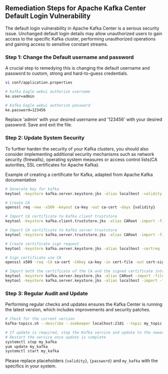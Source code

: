 

## Remediation Steps for Apache Kafka Center Default Login Vulnerability
The default login vulnerability in Apache Kafka Center is a serious security issue. Unchanged default login details may allow unauthorized users to gain access to the specific Kafka cluster, performing unauthorized operations and gaining access to sensitive constant streams.

### Step 1: Change the Default username and password
A crucial step to remedying this is changing the default username and password to custom, strong and hard-to-guess credentials.

```bash
vi conf/application.properties

# Kafka Eagle webui authorize username
ke.user=admin

# Kafka Eagle webui authorize password
ke.password=123456
```
Replace 'admin' with your desired username and '123456' with your desired password. Save and exit the file.

### Step 2: Update System Security
To further harden the security of your Kafka clusters, you should also consider implementing additional security mechanisms such as network security (firewalls), operating system measures or access control lists(CA autorities, SSL certificates for Apache Kafka).

Example of creating a certificate for Kafka, adapted from Apache Kafka documentation
```bash
# Generate key for kafka
keytool -keystore kafka.server.keystore.jks -alias localhost -validity {validity} -genkey

# Create CA
openssl req -new -x509 -keyout ca-key -out ca-cert -days {validity}

# Import CA certificate to Kafka client truststore
keytool -keystore kafka.client.truststore.jks -alias CARoot -import -file ca-cert

# Import CA certificate to Kafka server truststore
keytool -keystore kafka.server.truststore.jks -alias CARoot -import -file ca-cert

# Create certificate sign request
keytool -keystore kafka.server.keystore.jks -alias localhost -certreq -file cert-file

# Sign certificate use CA
openssl x509 -req -CA ca-cert -CAkey ca-key -in cert-file -out cert-signed -days {validity} -CAcreateserial -passin pass:{password}

# Import both the certificate of the CA and the signed certificate into the keystore
keytool -keystore kafka.server.keystore.jks -alias CARoot -import -file ca-cert
keytool -keystore kafka.server.keystore.jks -alias localhost -import -file cert-signed
```

### Step 3: Regular Audit and Update
Performing regular checks and updates ensures the Kafka Center is running the latest version, which includes improvements and security patches.

```bash
# Check for the current version
kafka-topics.sh --describe --zookeeper localhost:2181 --topic my_topic

# If update is required, stop the Kafka service and update to the newer version
# Restart the service once update is complete
systemctl stop my_kafka
yum update my_kafka
systemctl start my_kafka
```
Please replace placeholders `{validity}`, `{password}` and `my_kafka` with the specifics in your system.